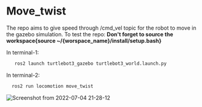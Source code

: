 # Move_twist
 
The repo aims to give speed through /cmd_vel topic for the robot to move in the gazebo 
simulation.
To test the repo:
**Don't forget to source the workspace{source ~/{worspace_name}/install/setup.bash}** 



In terminal-1:
```bash
   ros2 launch turtlebot3_gazebo turtlebot3_world.launch.py 

```
In terminal-2:

```bash
  ros2 run locomotion move_twist 

```

![Screenshot from 2022-07-04 21-28-12](https://user-images.githubusercontent.com/22745024/177189311-80bff727-3389-411d-83d5-cb6e6bf9e8bb.png)
